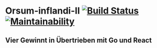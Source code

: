 # Orsum-inflandi-II [![Build Status](https://semaphoreci.com/api/v1/orsa-scholis/orsum-inflandi-ii/branches/dependabot-npm_and_yarn-frontend-types-react-16-8-13/badge.svg)](https://semaphoreci.com/orsa-scholis/orsum-inflandi-ii) [![Maintainability](https://api.codeclimate.com/v1/badges/d853daa69ca35eb79268/maintainability)](https://codeclimate.com/github/orsa-scholis/orsum-inflandi-II/maintainability)
## Vier Gewinnt in Übertrieben mit Go und React

